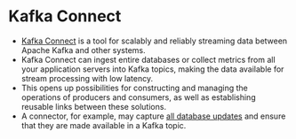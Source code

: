 # Kafka Connect
- [Kafka Connect](https://kafka.apache.org/documentation.html#connect) is a tool for scalably and reliably streaming data between Apache Kafka and other systems.
- Kafka Connect can ingest entire databases or collect metrics from all your application servers into Kafka topics, making the data available for stream processing with low latency.
- This opens up possibilities for constructing and managing the operations of producers and consumers, as well as establishing reusable links between these solutions. 
- A connector, for example, may capture [all database updates](../../3_DatabaseServices/ChangeDataCapture/Readme.md) and ensure that they are made available in a Kafka topic.